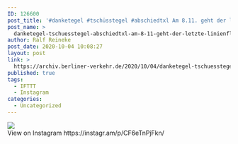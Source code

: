 ```yaml
---
ID: 126600
post_title: '#danketegel #tschüsstegel #abschiedtxl Am 8.11. geht der letzte Linienflug, AirFrance nach Paris.'
post_name: >
  danketegel-tschuesstegel-abschiedtxl-am-8-11-geht-der-letzte-linienflug-airfrance-nach-paris
author: Ralf Reineke
post_date: 2020-10-04 10:08:27
layout: post
link: >
  https://archiv.berliner-verkehr.de/2020/10/04/danketegel-tschuesstegel-abschiedtxl-am-8-11-geht-der-letzte-linienflug-airfrance-nach-paris/
published: true
tags:
  - IFTTT
  - Instagram
categories:
  - Uncategorized
---
```

<div><img src='https://scontent-iad3-1.cdninstagram.com/v/t51.29350-15/120514164_2472344943064630_2906047196941866722_n.jpg?_nc_cat=107&_nc_sid=8ae9d6&_nc_ohc=JnjGUrqc9zAAX-EzGDL&_nc_ht=scontent-iad3-1.cdninstagram.com&oh=e2d5e4e7880392c60cc41beca51a4c32&oe=5FA08CE4' style='max-width:600px;' /><br/><div>View on Instagram https://instagr.am/p/CF6eTnPjFkn/</div></div>